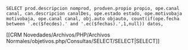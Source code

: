 `SELECT prod.descripcion nomprod, prodven.propio propio, ope.canal canal, can.descripcion canalDes, ope.estado estado, ope.motivobaja motivobaja, ope.canal canal, obj.auto objauto, count(if(ope.fecha between '.ec($fecdes).' and '.ec($fechas).',1,null)) datos,`

[[CRM Novedades/Archivos/PHP/Archivos Normales/objetivos.php/Consultas/SELECT/SELECT|SELECT]]